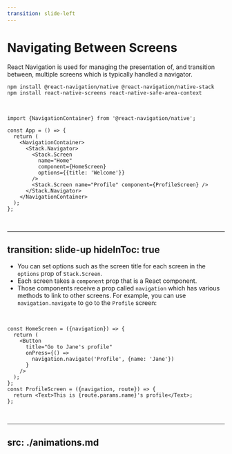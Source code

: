 ```yaml
---
transition: slide-left
---
```


# Navigating Between Screens

<div>

React Navigation is used for managing the presentation of, and transition between, multiple screens which is typically handled a navigator.
<br>

```shell
npm install @react-navigation/native @react-navigation/native-stack
npm install react-native-screens react-native-safe-area-context
```

<br>

```tsx
import {NavigationContainer} from '@react-navigation/native';

const App = () => {
  return (
    <NavigationContainer>
      <Stack.Navigator>
        <Stack.Screen
          name="Home"
          component={HomeScreen}
          options={{title: 'Welcome'}}
        />
        <Stack.Screen name="Profile" component={ProfileScreen} />
      </Stack.Navigator>
    </NavigationContainer>
  );
};

```

</div>
<br>

<!--
Navigating between screens part 1
-->

---
transition: slide-up
hideInToc: true
---

<div>

- You can set options such as the screen title for each screen in the `options` prop of `Stack.Screen`.
- Each screen takes a `component` prop that is a React component.
- Those components receive a prop called `navigation` which has various methods to link to other screens. For example, you can use `navigation.navigate` to go to the `Profile` screen:

<br>

</div>

```tsx
const HomeScreen = ({navigation}) => {
  return (
    <Button
      title="Go to Jane's profile"
      onPress={() =>
        navigation.navigate('Profile', {name: 'Jane'})
      }
    />
  );
};
const ProfileScreen = ({navigation, route}) => {
  return <Text>This is {route.params.name}'s profile</Text>;
};

```

<br>

<!--
Navigating between screens part2
-->

---
src: ./animations.md
---
